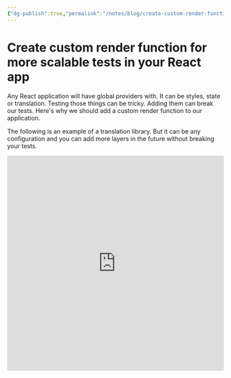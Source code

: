 ```yaml
---
{"dg-publish":true,"permalink":"/notes/blog/create-custom-render-function-for-more-scalable-tests-in-your-react-app/"}
---
```


# Create custom render function for more scalable tests in your React app

Any React application will have global providers with. It can be styles, state or translation.
Testing those things can be tricky. Adding them can break our tests. Here's why we should add a custom render function to our application.

The following is an example of a translation library. But it can be any configuration and you can add more layers in the future without breaking your tests.

<iframe
  src="https://codesandbox.io/embed/custom-testing-render-forked-t9zs6?fontsize=14&hidenavigation=1&theme=dark&view=editor"
  style="width:100%; height:500px; border:0; border-radius: 4px; overflow:hidden;"
  title="custom-testing-render (forked)"
  allow="accelerometer; ambient-light-sensor; camera; encrypted-media; geolocation; gyroscope; hid; microphone; midi; payment; usb; vr; xr-spatial-tracking"
  sandbox="allow-forms allow-modals allow-popups allow-presentation allow-same-origin allow-scripts"
></iframe>